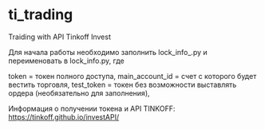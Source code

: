 # ti_trading
Traiding with API Tinkoff Invest

Для начала работы необходимо заполнить lock_info_.py и переименовать в lock_info.py, где


token = токен полного доступа,
main_account_id = счет с которого будет вестить торговля,
test_token = токен без возможности выставлять ордера (необязательно для заполнения),


Информация о получении токена и API TINKOFF:
https://tinkoff.github.io/investAPI/

